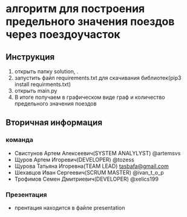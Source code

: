 # алгоритм для построения предельного значения поездов через поездоучасток 
## Инструкция ##
1. открыть папку solution, . 
 1. запустить файл requirements.txt для скачивания библиотек(pip3 install requirments.txt)
 2.  открыть main.py
 4. В итоге получаем в графическом виде граф и количество предельного значения поездов
 ## Вторичная информация
 ### команда ### 
  - Свистунов Артем Алексеевич(SYSTEM ANALYLYST) @artemsvs
 -  Щуров Артем Игоревич(DEVELOPER) @tozess
 -  Щурова Татьяна  Игоревна(TEAM LEAD) tasbafa@gmail.com
 -  Шехавцов Иван  Сергеевич(SCRUM MASTER) @ivan_t_o_p
 - Трофимов Семен Дмитриевич(DEVELOPER) @xelics199

### Презентация ##
 - прентация находится в файле presentation
